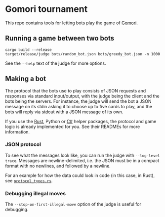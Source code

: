 # Gomori tournament

This repo contains tools for letting bots play the game of [Gomori](https://github.com/phwitti/gomori-rules).

## Running a game between two bots

```
cargo build --release
target/release/judge bots/random_bot.json bots/greedy_bot.json -n 1000
```

See the `--help` text of the judge for more options.

## Making a bot

The protocol that the bots use to play consists of JSON requests and responses via standard input/output, with the judge being the client and the bots being the servers.
For instance, the judge will send the bot a JSON message on its stdin asking it to choose up to five cards to play, and the bots will reply via stdout with a JSON message of its own.

If you use the [Rust](gomori), Python or [C#](https://github.com/phwitti/gomori-bot-csharp-template) helper packages, the protocol and game logic is already implemented for you. See their READMEs for more information.

### JSON protocol

To see what the messages look like, you can run the judge with `--log-level trace`.
Messages are newline-delimited, i.e. the JSON must be in a compact format with no newlines, and followed by a newline.

For an example for how the data could look in code (in this case, in Rust), see [`protocol_types.rs`](gomori/src/protocol_types.rs).

### Debugging illegal moves

The `--stop-on-first-illegal-move` option of the judge is useful for debugging.